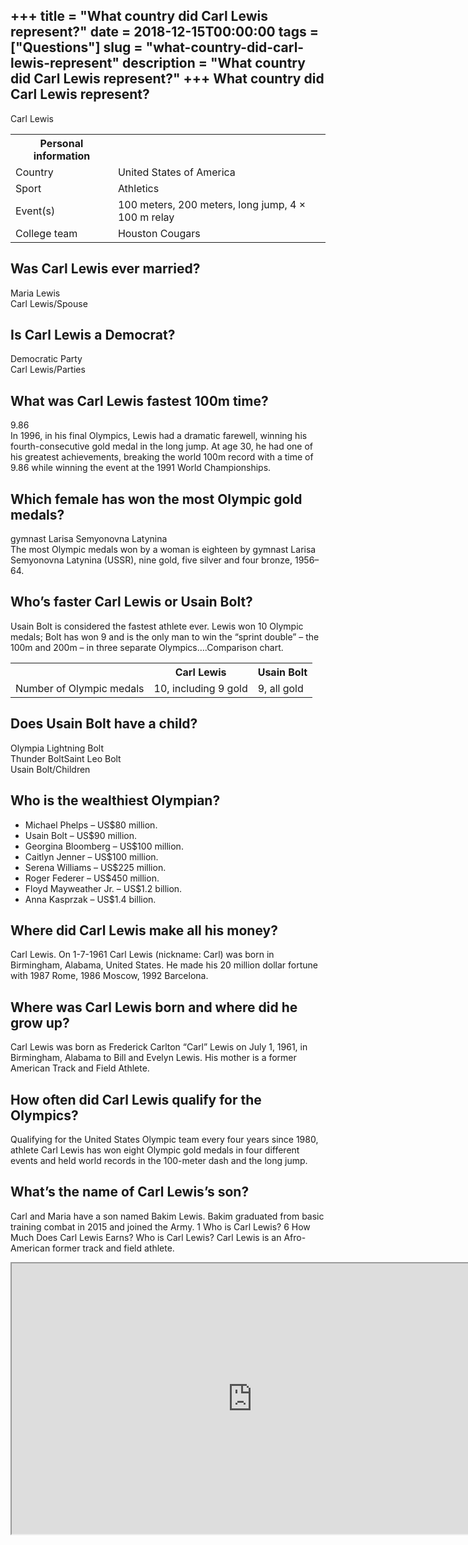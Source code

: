 +++
title = "What country did Carl Lewis represent?"
date = 2018-12-15T00:00:00
tags = ["Questions"]
slug = "what-country-did-carl-lewis-represent"
description = "What country did Carl Lewis represent?"
+++
What country did Carl Lewis represent?
--------------------------------------

Carl Lewis

<table><tr><th>Personal information</th></tr><tr><td>Country</td><td>United States of America</td></tr><tr><td>Sport</td><td>Athletics</td></tr><tr><td>Event(s)</td><td>100 meters, 200 meters, long jump, 4 × 100 m relay</td></tr><tr><td>College team</td><td>Houston Cougars</td></tr></table>

Was Carl Lewis ever married?
----------------------------

Maria Lewis  
Carl Lewis/Spouse

Is Carl Lewis a Democrat?
-------------------------

Democratic Party  
Carl Lewis/Parties

What was Carl Lewis fastest 100m time?
--------------------------------------

9.86  
In 1996, in his final Olympics, Lewis had a dramatic farewell, winning his fourth-consecutive gold medal in the long jump. At age 30, he had one of his greatest achievements, breaking the world 100m record with a time of 9.86 while winning the event at the 1991 World Championships.

Which female has won the most Olympic gold medals?
--------------------------------------------------

gymnast Larisa Semyonovna Latynina  
The most Olympic medals won by a woman is eighteen by gymnast Larisa Semyonovna Latynina (USSR), nine gold, five silver and four bronze, 1956–64.

Who’s faster Carl Lewis or Usain Bolt?
--------------------------------------

Usain Bolt is considered the fastest athlete ever. Lewis won 10 Olympic medals; Bolt has won 9 and is the only man to win the “sprint double” – the 100m and 200m – in three separate Olympics….Comparison chart.

<table><tr><th></th><th>Carl Lewis</th><th>Usain Bolt</th></tr><tr><td>Number of Olympic medals</td><td>10, including 9 gold</td><td>9, all gold</td></tr></table>

Does Usain Bolt have a child?
-----------------------------

 Olympia Lightning Bolt  
Thunder BoltSaint Leo Bolt  
Usain Bolt/Children

Who is the wealthiest Olympian?
-------------------------------

- Michael Phelps – US$80 million.
- Usain Bolt – US$90 million.
- Georgina Bloomberg – US$100 million.
- Caitlyn Jenner – US$100 million.
- Serena Williams – US$225 million.
- Roger Federer – US$450 million.
- Floyd Mayweather Jr. – US$1.2 billion.
- Anna Kasprzak – US$1.4 billion.

Where did Carl Lewis make all his money?
----------------------------------------

Carl Lewis. On 1-7-1961 Carl Lewis (nickname: Carl) was born in Birmingham, Alabama, United States. He made his 20 million dollar fortune with 1987 Rome, 1986 Moscow, 1992 Barcelona.

Where was Carl Lewis born and where did he grow up?
---------------------------------------------------

Carl Lewis was born as Frederick Carlton “Carl” Lewis on July 1, 1961, in Birmingham, Alabama to Bill and Evelyn Lewis. His mother is a former American Track and Field Athlete.

How often did Carl Lewis qualify for the Olympics?
--------------------------------------------------

Qualifying for the United States Olympic team every four years since 1980, athlete Carl Lewis has won eight Olympic gold medals in four different events and held world records in the 100-meter dash and the long jump.

What’s the name of Carl Lewis’s son?
------------------------------------

Carl and Maria have a son named Bakim Lewis. Bakim graduated from basic training combat in 2015 and joined the Army. 1 Who is Carl Lewis? 6 How Much Does Carl Lewis Earns? Who is Carl Lewis? Carl Lewis is an Afro-American former track and field athlete.

<iframe allow="accelerometer; autoplay; clipboard-write; encrypted-media; gyroscope; picture-in-picture" allowfullscreen="" class="__youtube_prefs__  epyt-is-override  no-lazyload" data-no-lazy="1" data-origheight="433" data-origwidth="770" data-skipgform_ajax_framebjll="" height="433" id="_ytid_41441" loading="lazy" src="https://www.youtube.com/embed/IIBEjzxuFSc?enablejsapi=1&autoplay=0&cc_load_policy=0&cc_lang_pref=&iv_load_policy=1&loop=0&modestbranding=0&rel=1&fs=1&playsinline=0&autohide=2&theme=dark&color=red&controls=1&" title="YouTube player" width="770"></iframe>